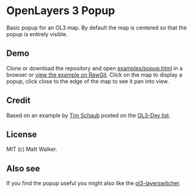 # OpenLayers 3 Popup

Basic popup for an OL3 map. By default the map is centered so that the popup is
entirely visible.

## Demo

Clone or download the repository and open
[examples/popup.html](examples/popup.html) in a browser or [view the example on
RawGit](http://rawgit.com/walkermatt/ol3-popup/master/examples/popup.html).
Click on the map to display a popup, click close to the edge of the map to see
it pan into view.

## Credit

Based on an example by [Tim Schaub](https://github.com/tschaub) posted on the
[OL3-Dev list](https://groups.google.com/forum/#!forum/ol3-dev).

## License

MIT (c) Matt Walker.

## Also see

If you find the popup useful you might also like the
[ol3-layerswitcher](https://github.com/walkermatt/ol3-layerswitcher).
